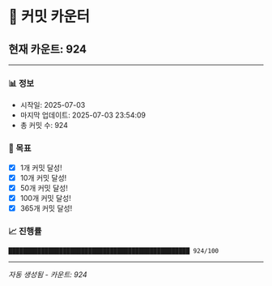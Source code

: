 # 🔢 커밋 카운터

## 현재 카운트: 924

---

### 📊 정보
- 시작일: 2025-07-03
- 마지막 업데이트: 2025-07-03 23:54:09
- 총 커밋 수: 924

### 🎯 목표
- [x] 1개 커밋 달성!
- [x] 10개 커밋 달성!
- [x] 50개 커밋 달성!
- [x] 100개 커밋 달성!
- [x] 365개 커밋 달성!

### 📈 진행률
```
██████████████████████████████████████████████████ 924/100
```

---
*자동 생성됨 - 카운트: 924*
